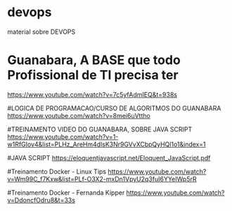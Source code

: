# devops
material sobre DEVOPS

# Guanabara, A BASE que todo Profissional de TI precisa ter
https://www.youtube.com/watch?v=7c5yfAdmIEQ&t=938s

#LOGICA DE PROGRAMACAO/CURSO DE ALGORITMOS DO GUANABARA
https://www.youtube.com/watch?v=8mei6uVttho

#TREINAMENTO VIDEO DO GUANABARA, SOBRE JAVA SCRIPT
https://www.youtube.com/watch?v=1-w1RfGIov4&list=PLHz_AreHm4dlsK3Nr9GVvXCbpQyHQl1o1&index=1

#JAVA SCRIPT
https://eloquentjavascript.net/Eloquent_JavaScript.pdf

#Treinamento Docker - Linux Tips
https://www.youtube.com/watch?v=Wm99C_f7Kxw&list=PLf-O3X2-mxDn1VpyU2q3fuI6YYeIWp5rR

#Treinamento Docker - Fernanda Kipper
https://www.youtube.com/watch?v=DdoncfOdru8&t=33s

